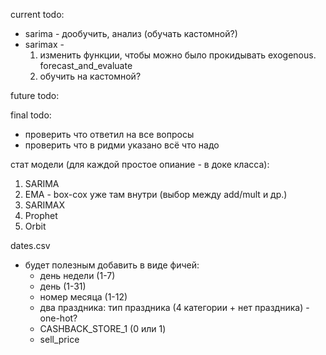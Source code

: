 current todo:
- sarima - дообучить, анализ (обучать кастомной?)
- sarimax - 
    1. изменить функции, чтобы можно было прокидывать exogenous. forecast_and_evaluate 
    2. обучить на кастомной?

future todo:


final todo:
* проверить что ответил на все вопросы
* проверить что в ридми указано всё что надо



стат модели (для каждой простое опиание - в доке класса):
1. SARIMA
2. EMA - box-cox уже там внутри (выбор между add/mult и др.)
3. SARIMAX
4. Prophet
5. Orbit


dates.csv
* будет полезным добавить в виде фичей:
    * день недели (1-7)
    * день (1-31)
    * номер месяца (1-12)
    * два праздника: тип праздника (4 категории + нет праздника) - one-hot?
    * CASHBACK_STORE_1 (0 или 1)
    * sell_price
